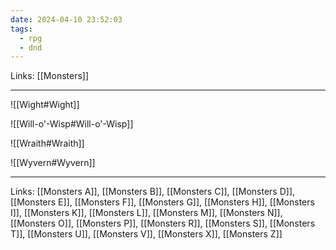 ```yaml
---
date: 2024-04-10 23:52:03
tags:
  - rpg
  - dnd
---
```

Links: [[Monsters]]

---

![[Wight#Wight]]

![[Will-o'-Wisp#Will-o'-Wisp]]

![[Wraith#Wraith]]

![[Wyvern#Wyvern]]

---
Links: [[Monsters A]], [[Monsters B]], [[Monsters C]], [[Monsters D]], [[Monsters E]], [[Monsters F]], [[Monsters G]], [[Monsters H]], [[Monsters I]], [[Monsters K]], [[Monsters L]], [[Monsters M]], [[Monsters N]], [[Monsters O]], [[Monsters P]], [[Monsters R]], [[Monsters S]], [[Monsters T]], [[Monsters U]], [[Monsters V]], [[Monsters X]], [[Monsters Z]]
